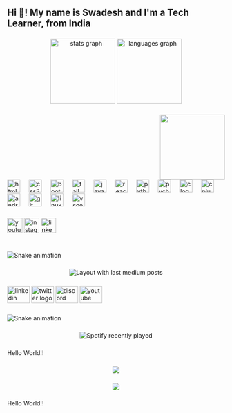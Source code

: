 <h2 align="left">Hi 👋! My name is Swadesh and I'm a Tech Learner, from India</h2>

###

<div align="center">
    <img src="https://github-readme-stats.vercel.app/api?username=Swadesh-c0de&hide_title=false&hide_rank=false&show_icons=true&include_all_commits=true&count_private=true&disable_animations=false&theme=dracula&locale=en&hide_border=false"
        height="150" alt="stats graph" />
    <img src="https://github-readme-stats.vercel.app/api/top-langs?username=Swadesh-c0de&locale=en&hide_title=false&layout=compact&card_width=320&langs_count=5&theme=dracula&hide_border=false"
        height="150" alt="languages graph" />
</div>

###

<img align="right" height="150" src="https://cdn.pixabay.com/animation/2023/06/13/15/13/15-13-30-905_512.gif" />

###

<br clear="both">

<div align="left">
    <img src="https://cdn.jsdelivr.net/gh/devicons/devicon/icons/html5/html5-original.svg" height="30"
        alt="html5 logo" />
    <img width="12" />
    <img src="https://cdn.jsdelivr.net/gh/devicons/devicon/icons/css3/css3-original.svg" height="30" alt="css3 logo" />
    <img width="12" />
    <img src="https://cdn.jsdelivr.net/gh/devicons/devicon/icons/bootstrap/bootstrap-original.svg" height="30"
        alt="bootstrap logo" />
    <img width="12" />
    <img src="https://cdn.jsdelivr.net/gh/devicons/devicon/icons/tailwindcss/tailwindcss-original-wordmark.svg"
        height="30" alt="tailwindcss logo" />
    <img width="12" />
    <img src="https://cdn.jsdelivr.net/gh/devicons/devicon/icons/javascript/javascript-original.svg" height="30"
        alt="javascript logo" />
    <img width="12" />
    <img src="https://cdn.jsdelivr.net/gh/devicons/devicon/icons/react/react-original.svg" height="30"
        alt="react logo" />
    <img width="12" />
    <img src="https://cdn.jsdelivr.net/gh/devicons/devicon/icons/python/python-original.svg" height="30"
        alt="python logo" />
    <img width="12" />
    <img src="https://cdn.jsdelivr.net/gh/devicons/devicon/icons/pycharm/pycharm-original.svg" height="30"
        alt="pycharm logo" />
    <img width="12" />
    <img src="https://cdn.jsdelivr.net/gh/devicons/devicon/icons/c/c-original.svg" height="30" alt="c logo" />
    <img width="12" />
    <img src="https://cdn.jsdelivr.net/gh/devicons/devicon/icons/cplusplus/cplusplus-original.svg" height="30"
        alt="cplusplus logo" />
    <img width="12" />
    <img src="https://cdn.jsdelivr.net/gh/devicons/devicon/icons/androidstudio/androidstudio-original.svg" height="30"
        alt="androidstudio logo" />
    <img width="12" />
    <img src="https://cdn.jsdelivr.net/gh/devicons/devicon/icons/git/git-original.svg" height="30" alt="git logo" />
    <img width="12" />
    <img src="https://cdn.jsdelivr.net/gh/devicons/devicon/icons/linux/linux-original.svg" height="30"
        alt="linux logo" />
    <img width="12" />
    <img src="https://cdn.jsdelivr.net/gh/devicons/devicon/icons/vscode/vscode-original.svg" height="30"
        alt="vscode logo" />
</div>

###

<div align="left">
    <img src="https://img.shields.io/static/v1?message=Youtube&logo=youtube&label=&color=FF0000&logoColor=white&labelColor=&style=for-the-badge"
        height="35" alt="youtube logo" />
    <img src="https://img.shields.io/static/v1?message=Instagram&logo=instagram&label=&color=E4405F&logoColor=white&labelColor=&style=for-the-badge"
        height="35" alt="instagram logo" />
    <img src="https://img.shields.io/static/v1?message=LinkedIn&logo=linkedin&label=&color=0077B5&logoColor=white&labelColor=&style=for-the-badge"
        height="35" alt="linkedin logo" />
</div>

###

<br clear="both">

<img src="https://raw.githubusercontent.com/Swadesh-c0de/Swadesh-c0de/output/snake.svg" alt="Snake animation" />

###

<div align="center">
    <img src="https://github-read-medium-git-main.pahlevikun.vercel.app/latest?limit=4"
        alt="Layout with last medium posts" />
</div>

###

<div align="left">
    <img src="https://raw.githubusercontent.com/maurodesouza/profile-readme-generator/master/src/assets/icons/social/linkedin/default.svg"
        width="52" height="40" alt="linkedin logo" />
    <img src="https://raw.githubusercontent.com/maurodesouza/profile-readme-generator/master/src/assets/icons/social/twitter/default.svg"
        width="52" height="40" alt="twitter logo" />
    <img src="https://raw.githubusercontent.com/maurodesouza/profile-readme-generator/master/src/assets/icons/social/discord/default.svg"
        width="52" height="40" alt="discord logo" />
    <img src="https://raw.githubusercontent.com/maurodesouza/profile-readme-generator/master/src/assets/icons/social/youtube/default.svg"
        width="52" height="40" alt="youtube logo" />
</div>

###

<img src="https://raw.githubusercontent.com/Swadesh-c0de/Swadesh-c0de/output/snake.svg" alt="Snake animation" />

###

<div align="center">
    <img src="https://spotify-recently-played-readme.vercel.app/api?count=5" alt="Spotify recently played" />
</div>

###

<p align="left">Hello World!!</p>

###

<div align="center">
    <img src="https://profile-counter.glitch.me/Swadesh-c0de/count.svg?" />
</div>

###

<div align="center">
    <img src="https://profile-counter.glitch.me/Swadesh-c0de/count.svg?" />
</div>

###

<p align="left">Hello World!!</p>

###
